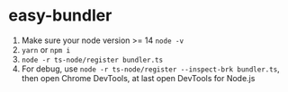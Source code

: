 # easy-bundler

1. Make sure your node version >= 14 `node -v`
2. `yarn` or `npm i`
3. `node -r ts-node/register bundler.ts`
4. For debug, use `node -r ts-node/register --inspect-brk bundler.ts`, then open Chrome DevTools, at last open DevTools for Node.js
